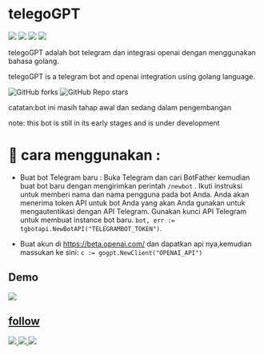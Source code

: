 # telegoGPT
![](https://img.shields.io/badge/Code-Go-informational?style=flat&logo=go&color=61DAFB) ![](https://img.shields.io/badge/Code-JavaScript-informational?style=flat&logo=JavaScript&color=F7DF1E) ![](https://img.shields.io/badge/Code-HTML5-informational?style=flat&logo=HTML5&color=E34F26) ![](https://img.shields.io/badge/Code-MySQL-informational?style=flat&logo=mysql&color=336791)
 

telegoGPT adalah bot telegram dan integrasi openai dengan menggunakan bahasa golang.

telegoGPT is a telegram bot and openai integration using golang language.


![GitHub forks](https://img.shields.io/github/forks/1amkaizen/telegoGPT?style=social) ![GitHub Repo stars](https://img.shields.io/github/stars/1amkaizen/telegoGPT?style=social)

catatan:bot ini masih tahap awal dan sedang dalam pengembangan

note: this bot is still in its early stages and is under development

# 🚀 cara menggunakan :

- Buat bot Telegram baru :  Buka Telegram dan cari BotFather kemudian buat bot baru dengan mengirimkan perintah `/newbot` . Ikuti instruksi untuk memberi nama dan nama pengguna pada bot Anda. Anda akan menerima token API untuk bot Anda yang akan Anda gunakan untuk mengautentikasi dengan API Telegram.
Gunakan kunci API Telegram untuk membuat instance bot baru.
`bot, err := tgbotapi.NewBotAPI("TELEGRAMBOT_TOKEN")`.

- Buat akun di https://beta.openai.com/ dan dapatkan api nya,kemudian massukan ke sini:
`c := gogpt.NewClient("OPENAI_API")`

## Demo

<a href="https://t.me/TelegoGPTbot"><img src="https://img.shields.io/badge/telegoGPT-2CA5E0?style=for-the-badge&logo=telegram&logoColor=white" />

## follow
<a href="https://twitter.com/1amkaizen"><img src="https://img.shields.io/badge/Twitter-2CA5E0?style=for-the-badge&logo=twitter&logoColor=white" />
<a href="https://replit.com/@1amkaizen?tab=status"><img src="https://img.shields.io/badge/Replit-ff5722?style=for-the-badge&logo=replit&logoColor=white" />
<a href="https://railway.app?referralCode=v-jhtw"><img src="https://img.shields.io/badge/Railway-ff5722?style=for-the-badge&logo=railway&logoColor=white" />
